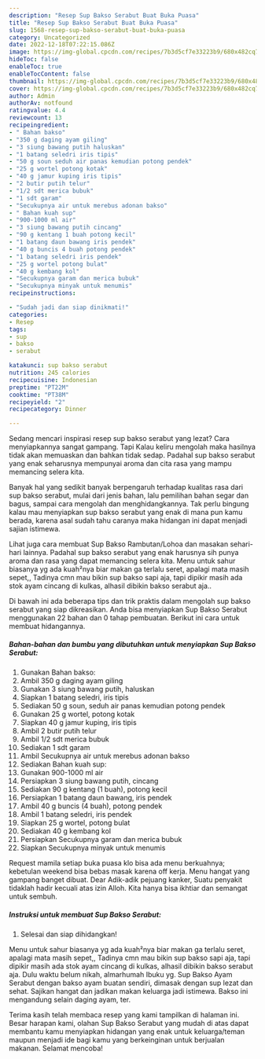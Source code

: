```yaml
---
description: "Resep Sup Bakso Serabut Buat Buka Puasa"
title: "Resep Sup Bakso Serabut Buat Buka Puasa"
slug: 1568-resep-sup-bakso-serabut-buat-buka-puasa
category: Uncategorized
date: 2022-12-18T07:22:15.086Z
image: https://img-global.cpcdn.com/recipes/7b3d5cf7e33223b9/680x482cq70/sup-bakso-serabut-foto-resep-utama.jpg
hideToc: false
enableToc: true
enableTocContent: false
thumbnail: https://img-global.cpcdn.com/recipes/7b3d5cf7e33223b9/680x482cq70/sup-bakso-serabut-foto-resep-utama.jpg
cover: https://img-global.cpcdn.com/recipes/7b3d5cf7e33223b9/680x482cq70/sup-bakso-serabut-foto-resep-utama.jpg
author: Admin
authorAv: notfound
ratingvalue: 4.4
reviewcount: 13
recipeingredient:
- " Bahan bakso"
- "350 g daging ayam giling"
- "3 siung bawang putih haluskan"
- "1 batang seledri iris tipis"
- "50 g soun seduh air panas kemudian potong pendek"
- "25 g wortel potong kotak"
- "40 g jamur kuping iris tipis"
- "2 butir putih telur"
- "1/2 sdt merica bubuk"
- "1 sdt garam"
- "Secukupnya air untuk merebus adonan bakso"
- " Bahan kuah sup"
- "900-1000 ml air"
- "3 siung bawang putih cincang"
- "90 g kentang 1 buah potong kecil"
- "1 batang daun bawang iris pendek"
- "40 g buncis 4 buah potong pendek"
- "1 batang seledri iris pendek"
- "25 g wortel potong bulat"
- "40 g kembang kol"
- "Secukupnya garam dan merica bubuk"
- "Secukupnya minyak untuk menumis"
recipeinstructions:

- "Sudah jadi dan siap dinikmati!"
categories:
- Resep
tags:
- sup
- bakso
- serabut

katakunci: sup bakso serabut 
nutrition: 245 calories
recipecuisine: Indonesian
preptime: "PT22M"
cooktime: "PT38M"
recipeyield: "2"
recipecategory: Dinner

---
```



Sedang mencari inspirasi resep sup bakso serabut yang lezat? Cara menyiapkannya sangat gampang. Tapi Kalau keliru mengolah maka hasilnya tidak akan memuaskan dan bahkan tidak sedap. Padahal sup bakso serabut yang enak seharusnya mempunyai aroma dan cita rasa yang mampu memancing selera kita.


Banyak hal yang sedikit banyak berpengaruh terhadap kualitas rasa dari sup bakso serabut, mulai dari jenis bahan, lalu pemilihan bahan segar dan bagus, sampai cara mengolah dan menghidangkannya. Tak perlu bingung kalau mau menyiapkan sup bakso serabut yang enak di mana pun kamu berada, karena asal sudah tahu caranya maka hidangan ini dapat menjadi sajian istimewa.

Lihat juga cara membuat Sup Bakso Rambutan/Lohoa dan masakan sehari-hari lainnya. Padahal sup bakso serabut yang enak harusnya sih punya aroma dan rasa yang dapat memancing selera kita. Menu untuk sahur biasanya yg ada kuah²nya biar makan ga terlalu seret, apalagi mata masih sepet,, Tadinya cmn mau bikin sup bakso sapi aja, tapi dipikir masih ada stok ayam cincang di kulkas, alhasil dibikin bakso serabut aja..


Di bawah ini ada beberapa tips dan trik praktis dalam mengolah sup bakso serabut yang siap dikreasikan. Anda bisa menyiapkan Sup Bakso Serabut menggunakan 22 bahan dan 0 tahap pembuatan. Berikut ini cara untuk membuat hidangannya.

<!--inarticleads1-->

##### Bahan-bahan dan bumbu yang dibutuhkan untuk menyiapkan Sup Bakso Serabut:

1. Gunakan  Bahan bakso:
1. Ambil 350 g daging ayam giling
1. Gunakan 3 siung bawang putih, haluskan
1. Siapkan 1 batang seledri, iris tipis
1. Sediakan 50 g soun, seduh air panas kemudian potong pendek
1. Gunakan 25 g wortel, potong kotak
1. Siapkan 40 g jamur kuping, iris tipis
1. Ambil 2 butir putih telur
1. Ambil 1/2 sdt merica bubuk
1. Sediakan 1 sdt garam
1. Ambil Secukupnya air untuk merebus adonan bakso
1. Sediakan  Bahan kuah sup:
1. Gunakan 900-1000 ml air
1. Persiapkan 3 siung bawang putih, cincang
1. Sediakan 90 g kentang (1 buah), potong kecil
1. Persiapkan 1 batang daun bawang, iris pendek
1. Ambil 40 g buncis (4 buah), potong pendek
1. Ambil 1 batang seledri, iris pendek
1. Siapkan 25 g wortel, potong bulat
1. Sediakan 40 g kembang kol
1. Persiapkan Secukupnya garam dan merica bubuk
1. Siapkan Secukupnya minyak untuk menumis


Request mamila setiap buka puasa klo bisa ada menu berkuahnya; kebetulan weekend bisa bebas masak karena off kerja. Menu hangat yang gampang banget dibuat. Dear Adik-adik pejuang kanker, Suatu penyakit tidaklah hadir kecuali atas izin Alloh. Kita hanya bisa ikhtiar dan semangat untuk sembuh. 

<!--inarticleads2-->

##### Instruksi untuk membuat Sup Bakso Serabut:


1. Selesai dan siap dihidangkan!

Menu untuk sahur biasanya yg ada kuah²nya biar makan ga terlalu seret, apalagi mata masih sepet,, Tadinya cmn mau bikin sup bakso sapi aja, tapi dipikir masih ada stok ayam cincang di kulkas, alhasil dibikin bakso serabut aja. Dulu waktu belum nikah, almarhumah Ibuku yg. Sup Bakso Ayam Serabut dengan bakso ayam buatan sendiri, dimasak dengan sup lezat dan sehat. Sajikan hangat dan jadikan makan keluarga jadi istimewa. Bakso ini mengandung selain daging ayam, ter. 

Terima kasih telah membaca resep yang kami tampilkan di halaman ini. Besar harapan kami, olahan Sup Bakso Serabut yang mudah di atas dapat membantu kamu menyiapkan hidangan yang enak untuk keluarga/teman maupun menjadi ide bagi kamu yang berkeinginan untuk berjualan makanan. Selamat mencoba!

